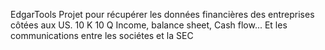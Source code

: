 EdgarTools
Projet pour récupérer les données financières des entreprises côtées aux US.
10 K 10 Q Income, balance sheet, Cash flow...
Et les communications entre les sociétes et la SEC